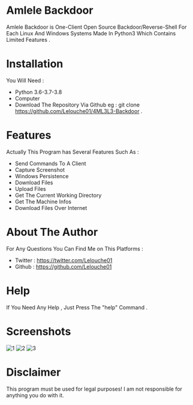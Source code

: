 
# Amlele Backdoor

Amlele Backdoor is One-Client Open Source Backdoor/Reverse-Shell For Each Linux And Windows Systems Made In Python3 Which Contains Limited Features .

# Installation 

You Will Need :

* Python 3.6-3.7-3.8
* Computer
* Download The Repository Via Github eg : git clone https://github.com/Lelouche01/4ML3L3-Backdoor .

# Features 

Actually This Program has Several Features Such As :

* Send Commands To A Client
* Capture Screenshot
* Windows Persistence
* Download Files
* Upload Files
* Get The Current Working Directory
* Get The Machine Infos
* Download Files Over Internet 

# About The Author

For Any Questions You Can Find Me on This Platforms :

* Twitter  : https://twitter.com/Lelouche01
* Github   : https://github.com/Lelouche01

# Help

If You Need Any Help , Just Press The "help" Command .

# Screenshots

![1](https://user-images.githubusercontent.com/49293816/77834650-76065f80-7146-11ea-95b6-41a3480485d8.png)
![2](https://user-images.githubusercontent.com/49293816/77834655-80c0f480-7146-11ea-9735-2577b6098a02.png)
![3](https://user-images.githubusercontent.com/49293816/77834667-93d3c480-7146-11ea-90da-4fa02f0d7445.png)

# Disclaimer

This program must be used for legal purposes! I am not responsible for anything you do with it.
